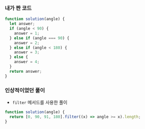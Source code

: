 ### 내가 짠 코드

```jsx
function solution(angle) {
  let answer;
  if (angle < 90) {
    answer = 1;
  } else if (angle === 90) {
    answer = 2;
  } else if (angle < 180) {
    answer = 3;
  } else {
    answer = 4;
  }
  return answer;
}
```

### 인상적이었던 풀이

- `filter` 메서드를 사용한 풀이

```jsx
function solution(angle) {
  return [0, 90, 91, 180].filter((x) => angle >= x).length;
}
```

